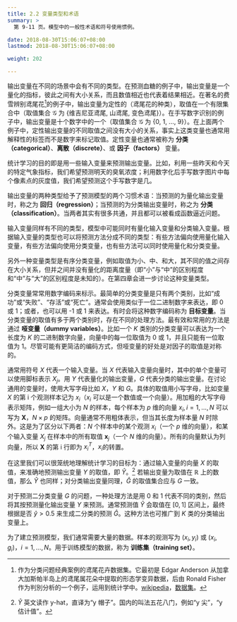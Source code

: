 ```yaml
---
title: 2.2 变量类型和术语
summary: >
  第 9-11 页。模型中的一般性术语和符号使用惯例。

date: 2018-08-30T15:06:07+08:00
lastmod: 2018-08-30T15:06:07+08:00

weight: 202

---
```



输出变量在不同的场景中会有不同的类型。在预测血糖的例子中，输出变量是一个量化的指标，彼此之间有大小关系，而且数值相近也代表着结果相近。在著名的费雪辨别鸢尾花[^1]的例子中，输出变量为定性的（鸢尾花的种类），取值在一个有限集合中（取值集合 $\mathcal{G}$ 为 {维吉尼亚鸢尾, 山鸢尾, 变色鸢尾}）。在手写数字识别的例子中，输出变量是十个数字中的一个（取值集合 $\mathcal{G}$ 为 {0, 1, ..., 9}）。在上面两个例子中，定性输出变量的不同取值之间没有大小的关系，事实上这类变量也通常用解释性的标签而不是数字来标记取值。定性变量也通常被称为 **分类（categorical）**、**离散（discrete）**、或 **因子（factors）** 变量。

统计学习的目的即是用一些输入变量来预测输出变量。比如，利用一些昨天和今天的特定气象指标，我们希望预测明天的臭氧浓度；利用数字化后手写数字图片中每个像素点的灰度值，我们希望预测这个手写数字是几。

输出变量的两种类型给予了预测模型的两个习惯术语：当预测的为量化输出变量时，称之为 **回归（regression）**；当预测的为分类输出变量时，称之为 **分类（classification）**。当两者其实有很多共通，并且都可以被看成函数逼近问题。

输入变量同样有不同的类型，模型中可能同时有量化输入变量和分类输入变量。根据输入变量的类型也可以将预测方法分成不同的类型：有些方法偏向使用量化输入变量，有些方法偏向使用分类变量，也有些方法可以同时使用量化和分类变量。

另外一种变量类型是有序分类变量，例如取值为小、中、和大，其不同的值之间存在大小关系，但并之间并没有量化的距离度量（即“小”与“中”的区别程度和“中”与“大”的区别程度是未知的）。在第四章会进一步讨论这种变量类型。

分类变量常常用数字编码来标示。最简单的分类变量是只有两个类别，比如“成功”或“失败”、“存活”或“死亡”。通常会使用类似于一位二进制数字来表达，即 0 或 1；或者，也可以用 -1 或 1 来表达。有时会将这种数字编码称为 **目标变量**。当分类变量的取值有多于两个类别时，存在不同的处理方法。最有效和常用的方法是通过 **哑变量（dummy variables）**。比如一个 $K$ 类别的分类变量可以表达为一个长度为 $K$ 的二进制数字向量，向量中的每一位取值为 0 或 1，并且只能有一位取值为 1。尽管可能有更简洁的编码方式，但哑变量的好处是对因子的取值是对称的。

通常用符号 $X$ 代表一个输入变量。当 $X$ 代表输入变量向量时，其中的单个变量可以使用脚标表示 $X_j$。用 $Y$ 代表量化的输出变量，$G$ 代表分类的输出变量。在讨论通用的变量时，使用大写字母比如 $X$，$Y$ 和 $G$。具体的取值用小写字母，比如变量 $X$ 的第 i 个观测样本记为 $x_i$（$x_i$ 可以是一个数值或一个向量）。用加粗的大写字母表示矩阵，例如一组大小为 $N$ 的样本，每个样本为 $p$ 维的向量 $x_i,i=1,\dots,N$ 可以写为 $\mathbf{X}$，$N\times p$ 的矩阵。向量通常不用粗体表示，但当其长度为样本量 $N$ 时除外。这是为了区分以下两者：$N$ 个样本中的某个观测 $x_i$（一个 $p$ 维的向量），和某个输入变量 $X_j$ 在样本中的所有取值 $\mathbf{x}_j$（一个 $N$ 维的向量）。所有的向量默认为列向量，所以 $\mathbf{X}$ 的第 i 行即为 $x^T_i$，$x_i$的转置。

在这里我们可以很笼统地理解统计学习的目标为：通过输入变量的向量 $X$ 的取值，来准确地预测输出变量 $Y$ 的取值，即 $\hat{Y}$。[^2] 若输出变量为取值在 $\mathbb{R}$ 上的数值，那么 $\hat{Y}$ 也同样；对分类输出变量同理，$\hat{G}$ 的取值集合应与 $G$ 一致。

对于预测二分类变量 $G$ 的问题，一种处理方法是用 0 和 1 代表不同的类别，然后将其按预测量化输出变量 $Y$ 来预测。通常预测值 $\hat{Y}$ 会取值在 $[0, 1]$ 区间上，最终根据是否 $\hat{y} > 0.5$ 来生成二分类的预测 $\hat{G}$。这种方法也可推广到 $K$ 类的分类输出变量上。

为了建立预测模型，我们通常需要大量的数据。样本的观测写为 $(x_i,y_i)$ 或 $(x_i,g_i)$，$i=1,\dots,N$。用于训练模型的数据，称为 **训练集（training set）**。

[^1]: 作为分类问题经典案例的鸢尾花卉数据集。它最初是  Edgar Anderson 从加拿大加斯帕半岛上的鸢尾属花朵中提取的形态学变异数据，后由 Ronald Fisher 作为判別分析的一个例子，运用到统计学中。[wikipedia](https://en.wikipedia.org/wiki/Iris_flower_data_set)，[数据集](http://archive.ics.uci.edu/ml/datasets/Iris)。
[^2]: $\hat{Y}$ 英文读作 y-hat，直译为“y 帽子”。国内的叫法五花八门，例如“y 尖”，“y 估计值”。
